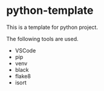 # python-template
This is a template for python project.

The following tools are used.
- VSCode
- pip
- venv
- black
- flake8
- isort